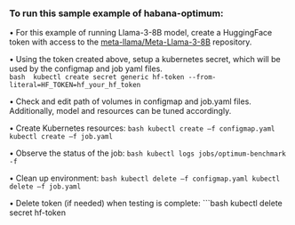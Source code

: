 ### To run this sample example of habana-optimum:

•   For this example of running Llama-3-8B model, create a HuggingFace token with access to the [meta-llama/Meta-Llama-3-8B](https://huggingface.co/meta-llama/Meta-Llama-3-8B) repository. 

•   Using the token created above, setup a kubernetes secret, which will be used by the configmap and job yaml files.  
    ``` bash 
    kubectl create secret generic hf-token --from-literal=HF_TOKEN=hf_your_hf_token
    ```

•   Check and edit path of volumes in configmap and job.yaml files. Additionally, model and resources can be tuned accordingly. 

•   Create Kubernetes resources:
    ```bash
    kubectl create –f configmap.yaml
    kubectl create –f job.yaml
    ```

•   Observe the status of the job:
    ```bash
    kubectl logs jobs/optimum-benchmark -f
    ```

•   Clean up environment:
    ```bash
    kubectl delete –f configmap.yaml
    kubectl delete –f job.yaml
    ```
    
•   Delete token (if needed) when testing is complete:
    ```bash
    kubectl delete secret hf-token
